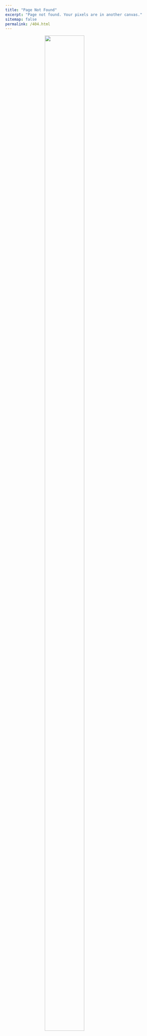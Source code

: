 ```yaml
---
title: "Page Not Found"
excerpt: "Page not found. Your pixels are in another canvas."
sitemap: false
permalink: /404.html
---
```


<!-- ![](https://www.codewithrandom.com/wp-content/uploads/2022/08/Copy-of-Copy-of-Copy-of-SVG-in-HTML-10.png) -->
<img src="https://www.vizion.com/wp-content/uploads/2018/09/shutterstock_479042983.jpg">
<style>
    img 
    {
      display: block;
      margin: 0px auto;
      width: 50%;
      height: 90%;
    }
</style>
